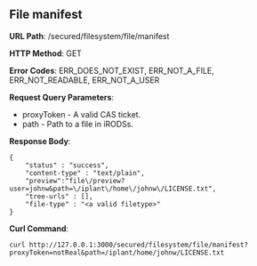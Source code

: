 File manifest
-------------

__URL Path__: /secured/filesystem/file/manifest

__HTTP Method__: GET

__Error Codes__: ERR_DOES_NOT_EXIST, ERR_NOT_A_FILE, ERR_NOT_READABLE, ERR_NOT_A_USER

__Request Query Parameters__:

* proxyToken - A valid CAS ticket.
* path - Path to a file in iRODSs.

__Response Body__:

    {
        "status" : "success",
        "content-type" : "text/plain",
        "preview":"file\/preview?user=johnw&path=\/iplant\/home\/johnw\/LICENSE.txt",
        "tree-urls" : [],
        "file-type" : "<a valid filetype>"
    }

__Curl Command__:

    curl http://127.0.0.1:3000/secured/filesystem/file/manifest?proxyToken=notReal&path=/iplant/home/johnw/LICENSE.txt
